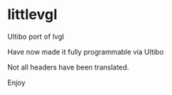 # littlevgl
Ultibo port of lvgl

Have now made it fully programmable via Ultibo

Not all headers have been translated.

Enjoy


